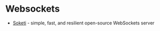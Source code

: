 # Websockets

- [Soketi](https://soketi.app/) - simple, fast, and resilient open-source WebSockets server
